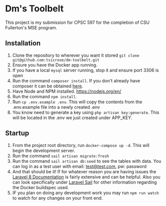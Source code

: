 # Dm's Toolbelt
This project is my submission for CPSC 597 for the completion of CSU Fullerton's MSE program.


## Installation

1. Clone the repository to wherever you want it stored `git clone git@github.com:tsicroxe/dm-toolbelt.git`
2. Ensure you have the Docker app running.
3. If you have a local `mysql` server running, stop it and ensure port 3306 is open
4. Run the command `composer install`. If you don't already have composer it can be obtained [here](https://getcomposer.org/).
5. Have Node and NPM installed. https://nodejs.org/en/
6. Run the command `npm install`.
7. Run `cp .env.example .env`. This will copy the contents from the .env.example file into a newly created .env
8. You know need to generate a key using `php artisan key:generate`. This will be located in the .env we just created under APP_KEY.


## Startup

1. From the project root directory, run `docker-compose up -d`. This will begin the development server.
2. Run the command `sail artisan migrate:fresh`
3. Run the command `sail artisan db:seed` to see the tables with data. You can log in as a test user with email: test@test.com, pw: password
4. And that should be it! If for whatever reason you are having issues the [Laravel 8 Documentation](https://laravel.com/docs/8.x/releases) is fairly extensive and can be helpful. Also you can look specifically under [Laravel Sail](https://laravel.com/docs/8.x/sail) for other information regarding the Docker buildspec used.
5. IF you plan on doing any development work you may run `npm run watch` to watch for any changes on your front end.